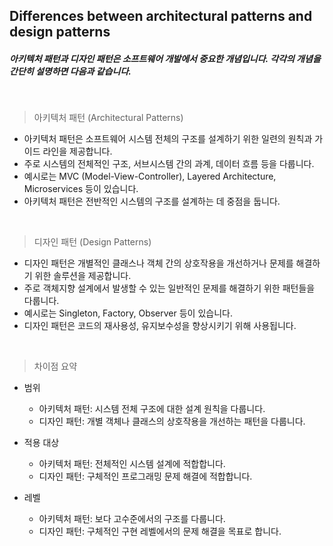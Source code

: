 ## Differences between architectural patterns and design patterns
##### 아키텍처 패턴과 디자인 패턴은 소프트웨어 개발에서 중요한 개념입니다. 각각의 개념을 간단히 설명하면 다음과 같습니다.
<br>

> 아키텍처 패턴 (Architectural Patterns)
 - 아키텍처 패턴은 소프트웨어 시스템 전체의 구조를 설계하기 위한 일련의 원칙과 가이드 라인을 제공합니다.
 - 주로 시스템의 전체적인 구조, 서브시스템 간의 과계, 데이터 흐름 등을 다룹니다.
 - 예시로는 MVC (Model-View-Controller), Layered Architecture, Microservices 등이 있습니다.
 - 아키텍처 패턴은 전반적인 시스템의 구조를 설계하는 데 중점을 둡니다.
<br>

> 디자인 패턴 (Design Patterns)
 - 디자인 패턴은 개별적인 클래스나 객체 간의 상호작용을 개선하거나 문제를 해결하기 위한 솔루션을 제공합니다.
 - 주로 객체지향 설계에서 발생할 수 있는 일반적인 문제를 해결하기 위한 패턴들을 다룹니다.
 - 예시로는 Singleton, Factory, Observer 등이 있습니다.
 - 디자인 패턴은 코드의 재사용성, 유지보수성을 향상시키기 위해 사용됩니다.
<br>

> 차이점 요약
 - 범위
   - 아키텍처 패턴: 시스템 전체 구조에 대한 설계 원칙을 다룹니다.
   - 디자인 패턴: 개별 객체나 클래스의 상호작용을 개선하는 패턴을 다룹니다.
  
 - 적용 대상
   - 아키텍처 패턴: 전체적인 시스템 설계에 적합합니다.
   - 디자인 패턴: 구체적인 프로그래밍 문제 해결에 적합합니다.
  
 - 레벨
   - 아키텍처 패턴: 보다 고수준에서의 구조를 다룹니다.
   - 디자인 패턴: 구체적인 구현 레벨에서의 문제 해결을 목표로 합니다.
